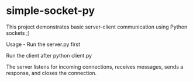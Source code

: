# simple-socket-py
This project demonstrates basic server-client communication using Python sockets ;)

Usage - 
Run the server.py first 

Run the client after
python client.py


The server listens for incoming connections, receives messages, sends a response, and closes the connection.
